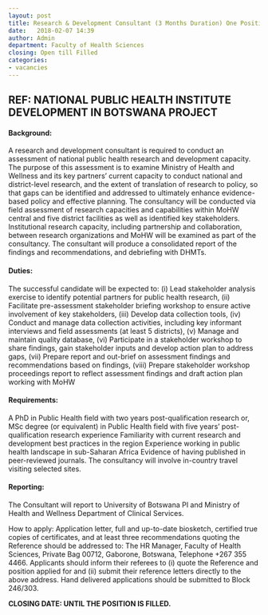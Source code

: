 ```yaml
---
layout: post
title: Research & Development Consultant (3 Months Duration) One Position
date:   2018-02-07 14:39
author: Admin
department: Faculty of Health Sciences
closing: Open till Filled
categories:
- vacancies
---
```


## REF: NATIONAL PUBLIC HEALTH INSTITUTE DEVELOPMENT IN BOTSWANA PROJECT

####  Background: 
A research and development consultant is required to conduct an assessment of national public health research and development capacity. The purpose of this assessment is to examine Ministry of Health and Wellness and its key partners’ current capacity to conduct national and district-level research, and the extent of translation of research to policy, so that gaps can be identified and addressed to ultimately enhance evidence-based policy and effective planning. The consultancy will be conducted via field assessment of research capacities and capabilities within MoHW central and five district facilities as well as identified key stakeholders. Institutional research capacity, including partnership and collaboration, between research organizations and MoHW will be examined as part of the consultancy. The consultant will produce a consolidated report of the findings and recommendations, and debriefing with DHMTs.

####  Duties: 
The successful candidate will be expected to: (i) Lead stakeholder analysis exercise to identify potential partners for public health research, (ii) Facilitate pre-assessment stakeholder briefing workshop to ensure active involvement of key stakeholders, (iii) Develop data collection tools, (iv) Conduct and manage data collection activities, including key informant interviews and field assessments (at least 5 districts), (v) Manage and maintain quality database, (vi) Participate in a stakeholder workshop to share findings, gain stakeholder inputs and develop action plan to address gaps, (vii) Prepare report and out-brief on assessment findings and recommendations based on findings, (viii) Prepare stakeholder workshop proceedings report to reflect assessment findings and draft action plan working with MoHW

####  Requirements:
A PhD in Public Health field with two years post-qualification research or, MSc degree (or equivalent) in Public Health field with five years’ post-qualification research experience
Familiarity with current research and development best practices in the region
Experience working in public health landscape in sub-Saharan Africa
Evidence of having published in peer-reviewed journals.
The consultancy will involve in-country travel visiting selected sites.

#### Reporting: 
The Consultant will report to University of Botswana PI and Ministry of Health and Wellness Department of Clinical Services.

How to apply: Application letter, full and up-to-date biosketch, certified true copies of certificates, and at least three recommendations quoting the Reference should be addressed to: The HR Manager, Faculty of Health Sciences, Private Bag 00712, Gaborone, Botswana, Telephone +267 355 4466. Applicants should inform their referees to (i) quote the Reference and position applied for and (ii) submit their reference letters directly to the above address. Hand delivered applications should be submitted to Block 246/303.

**CLOSING DATE: UNTIL THE POSITION IS FILLED.**